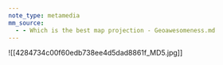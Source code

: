 ```yaml
---
note_type: metamedia
mm_source:
  - - Which is the best map projection - Geoawesomeness.md
---
```


![[4284734c00f60edb738ee4d5dad8861f_MD5.jpg]]


